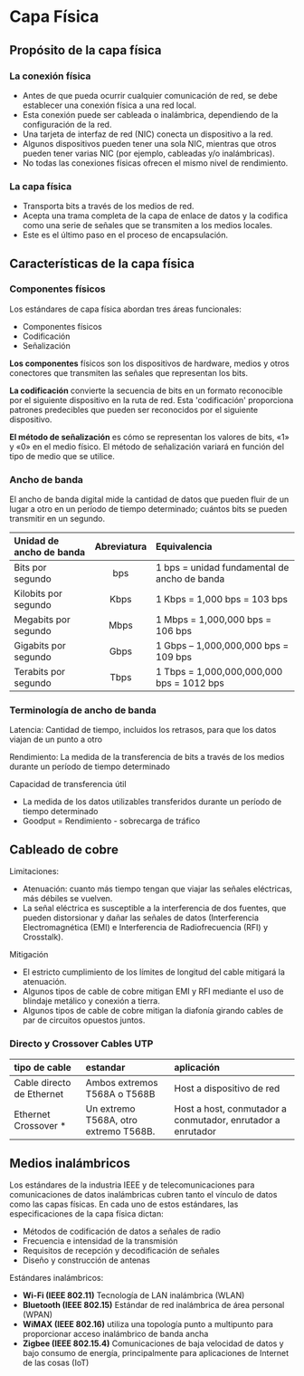 # Capa Física

## Propósito de la capa física

### La conexión física

- Antes de que pueda ocurrir cualquier comunicación de red, se debe establecer una conexión física a una red local.
- Esta conexión puede ser cableada o inalámbrica, dependiendo de la configuración de la red.
- Una tarjeta de interfaz de red (NIC) conecta un dispositivo a la red.
- Algunos dispositivos pueden tener una sola NIC, mientras que otros pueden tener varias NIC (por ejemplo, cableadas y/o inalámbricas).
- No todas las conexiones físicas ofrecen el mismo nivel de rendimiento.

### La capa física

- Transporta bits a través de los medios de red.
- Acepta una trama completa de la capa de enlace de datos y la codifica como una serie de señales que se transmiten a los medios locales.
- Este es el último paso en el proceso de encapsulación.

## Características de la capa física

### Componentes físicos

Los estándares de capa física abordan tres áreas funcionales:
- Componentes físicos
- Codificación
- Señalización

**Los componentes** físicos son los dispositivos de hardware, medios y otros conectores que transmiten las señales que representan los bits.

**La codificación** convierte la secuencia de bits en un formato reconocible por el siguiente dispositivo en la ruta de red.
Esta 'codificación' proporciona patrones predecibles que pueden ser reconocidos por el siguiente dispositivo.

**El método de señalización** es cómo se representan los valores de bits, «1» y «0» en el medio físico.
El método de señalización variará en función del tipo de medio que se utilice.

### Ancho de banda

El ancho de banda digital mide la cantidad de datos que pueden fluir de un lugar a otro en un período de tiempo determinado; cuántos bits se pueden transmitir en un segundo.

| Unidad de ancho de banda | Abreviatura | Equivalencia |
|:---|:---:|:---|
| Bits por segundo | bps | 1 bps = unidad fundamental de ancho de banda |
| Kilobits por segundo | Kbps | 1 Kbps = 1,000 bps = 103 bps |
| Megabits por segundo | Mbps | 1 Mbps = 1,000,000 bps = 106 bps |
| Gigabits por segundo | Gbps | 1 Gbps – 1,000,000,000 bps = 109 bps |
| Terabits por segundo | Tbps | 1 Tbps = 1,000,000,000,000 bps = 1012 bps |

### Terminología de ancho de banda

Latencia: Cantidad de tiempo, incluidos los retrasos, para que los datos viajan de un punto a otro

Rendimiento: La medida de la transferencia de bits a través de los medios durante un período de tiempo determinado

Capacidad de transferencia útil
- La medida de los datos utilizables transferidos durante un período de tiempo determinado
- Goodput = Rendimiento - sobrecarga de tráfico

## Cableado de cobre

Limitaciones:
- Atenuación: cuanto más tiempo tengan que viajar las señales eléctricas, más débiles se vuelven. 
- La señal eléctrica es susceptible a la interferencia de dos fuentes, que pueden distorsionar y dañar las señales de datos (Interferencia Electromagnética (EMI) e Interferencia de Radiofrecuencia (RFI) y Crosstalk).

Mitigación
- El estricto cumplimiento de los límites de longitud del cable mitigará la atenuación.
- Algunos tipos de cable de cobre mitigan EMI y RFI mediante el uso de blindaje metálico y conexión a tierra.
- Algunos tipos de cable de cobre mitigan la diafonía girando cables de par de circuitos opuestos juntos.

### Directo y Crossover Cables UTP 

| tipo de cable | estandar | aplicación |
|:---|:---|:---|
| Cable directo de Ethernet | Ambos extremos T568A o T568B          | Host a dispositivo de red |
| Ethernet Crossover *      | Un extremo T568A, otro extremo T568B. | Host a host, conmutador a conmutador, enrutador a enrutador |


## Medios inalámbricos

Los estándares de la industria IEEE y de telecomunicaciones para comunicaciones de datos inalámbricas
cubren tanto el vínculo de datos como las capas físicas. En cada uno de estos estándares, las especificaciones de la capa física dictan:
- Métodos de codificación de datos a señales de radio
- Frecuencia e intensidad de la transmisión
- Requisitos de recepción y decodificación de señales
- Diseño y construcción de antenas

Estándares inalámbricos:
- **Wi-Fi (IEEE 802.11)** Tecnología de LAN inalámbrica (WLAN)
- **Bluetooth (IEEE 802.15)** Estándar de red inalámbrica de área personal (WPAN)
- **WiMAX (IEEE 802.16)** utiliza una topología punto a multipunto para proporcionar acceso inalámbrico de banda ancha
- **Zigbee (IEEE 802.15.4)** Comunicaciones de baja velocidad de datos y bajo consumo de energía, principalmente para aplicaciones de Internet de las cosas (IoT)

